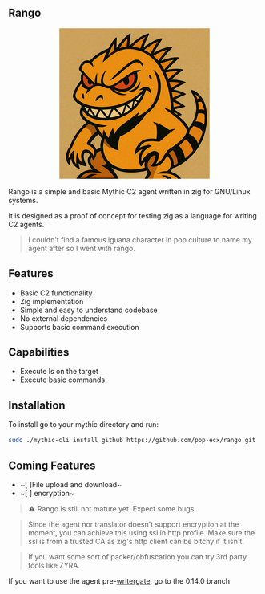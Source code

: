 ## Rango 

<p align="center">
  <img src="https://github.com/pop-ecx/rango/blob/main/rango-2.png" />
</p>

Rango is a simple and basic Mythic C2 agent written in zig for GNU/Linux systems. 

It is designed as a proof of concept for testing zig as a language for writing C2 agents.

> I couldn't find a famous iguana character in pop culture to name my agent after so I went with rango.

## Features

- Basic C2 functionality
- Zig implementation
- Simple and easy to understand codebase
- No external dependencies
- Supports basic command execution

## Capabilities
- Execute ls on the target
- Execute basic commands

## Installation
To install go to your mythic directory and run:

```bash
sudo ./mythic-cli install github https://github.com/pop-ecx/rango.git
```


## Coming Features
- ~[ ]File upload and download~
- ~[ ] encryption~

> :warning: Rango is still not mature yet. Expect some bugs.


> Since the agent nor translator doesn't support encryption at the moment, you can achieve this using ssl in http profile. Make sure the ssl is from a trusted CA as zig's http client can be bitchy if it isn't.

> If you want some sort of packer/obfuscation you can try 3rd party tools like ZYRA.

If you want to use the agent pre-[writergate](https://ziglang.org/download/0.15.1/release-notes.html#Writergate), go to the 0.14.0 branch
